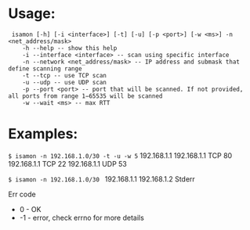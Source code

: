 # Usage:
```
 isamon [-h] [-i <interface>] [-t] [-u] [-p <port>] [-w <ms>] -n <net_address/mask>
    -h --help -- show this help
    -i --interface <interface> -- scan using specific interface
    -n --network <net_address/mask> -- IP address and submask that define scanning range
    -t --tcp -- use TCP scan
    -u --udp -- use UDP scan
    -p --port <port> -- port that will be scanned. If not provided, all ports from range 1−65535 will be scanned
    -w --wait <ms> -- max RTT
```
# Examples:
```$ isamon -n 192.168.1.0/30 -t -u -w 5```
192.168.1.1 
192.168.1.1 TCP 80
192.168.1.1 TCP 22 
192.168.1.1 UDP 53 

```$ isamon -n 192.168.1.0/30 ```
192.168.1.1 
192.168.1.2 
Stderr

Err code
- 0 - OK
- -1 - error, check errno for more details
